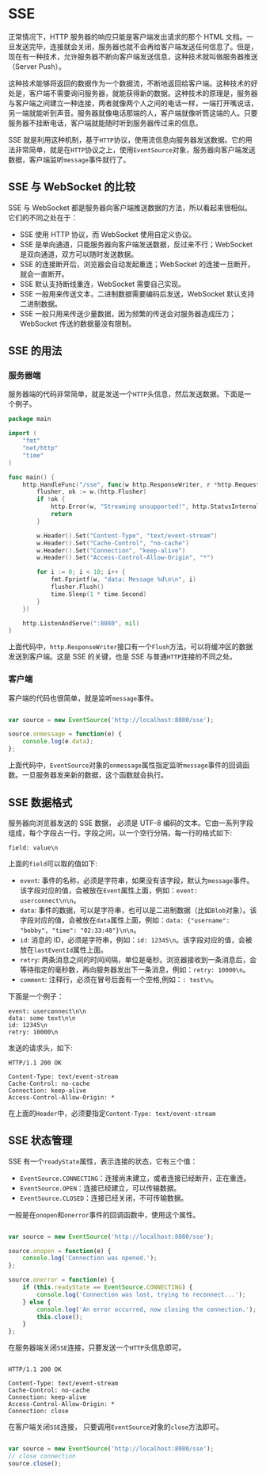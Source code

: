 # SSE
正常情况下，HTTP 服务器的响应只能是客户端发出请求的那个 HTML 文档。一旦发送完毕，连接就会关闭，服务器也就不会再给客户端发送任何信息了。但是，现在有一种技术，允许服务器不断向客户端发送信息，这种技术就叫做服务器推送（Server Push）。

这种技术能够将返回的数据作为一个数据流，不断地返回给客户端。这种技术的好处是，客户端不需要询问服务器，就能获得新的数据。这种技术的原理是，服务器与客户端之间建立一种连接，两者就像两个人之间的电话一样，一端打开嘴说话，另一端就能听到声音。服务器就像电话那端的人，客户端就像听筒这端的人。只要服务器不挂断电话，客户端就能随时听到服务器传过来的信息。

SSE 就是利用这种机制，基于`HTTP`协议，使用流信息向服务器发送数据。它的用法非常简单，就是在`HTTP`协议之上，使用`EventSource`对象，服务器向客户端发送数据，客户端监听`message`事件就行了。

## SSE 与 WebSocket 的比较
SSE 与 WebSocket 都是服务器向客户端推送数据的方法，所以看起来很相似。它们的不同之处在于：

- SSE 使用 HTTP 协议，而 WebSocket 使用自定义协议。
- SSE 是单向通道，只能服务器向客户端发送数据，反过来不行；WebSocket 是双向通道，双方可以随时发送数据。
- SSE 的连接断开后，浏览器会自动发起重连；WebSocket 的连接一旦断开，就会一直断开。
- SSE 默认支持断线重连，WebSocket 需要自己实现。
- SSE 一般用来传送文本，二进制数据需要编码后发送，WebSocket 默认支持二进制数据。
- SSE 一般只用来传送少量数据，因为频繁的传送会对服务器造成压力；WebSocket 传送的数据量没有限制。

## SSE 的用法

### 服务器端

服务器端的代码非常简单，就是发送一个`HTTP`头信息，然后发送数据。下面是一个例子。

```go
package main

import (
    "fmt"
    "net/http"
    "time"
)

func main() {
    http.HandleFunc("/sse", func(w http.ResponseWriter, r *http.Request) {
        flusher, ok := w.(http.Flusher)
        if !ok {
            http.Error(w, "Streaming unsupported!", http.StatusInternalServerError)
            return
        }

        w.Header().Set("Content-Type", "text/event-stream")
        w.Header().Set("Cache-Control", "no-cache")
        w.Header().Set("Connection", "keep-alive")
        w.Header().Set("Access-Control-Allow-Origin", "*")

        for i := 0; i < 10; i++ {
            fmt.Fprintf(w, "data: Message %d\n\n", i)
            flusher.Flush()
            time.Sleep(1 * time.Second)
        }
    })

    http.ListenAndServe(":8080", nil)
}
```
上面代码中，`http.ResponseWriter`接口有一个`Flush`方法，可以将缓冲区的数据发送到客户端。这是 SSE 的关键，也是 SSE 与普通`HTTP`连接的不同之处。

### 客户端

客户端的代码也很简单，就是监听`message`事件。

```js

var source = new EventSource('http://localhost:8080/sse');

source.onmessage = function(e) {
    console.log(e.data);
};
```
上面代码中，`EventSource`对象的`onmessage`属性指定监听`message`事件的回调函数。一旦服务器发来新的数据，这个函数就会执行。

## SSE 数据格式

服务器向浏览器发送的 SSE 数据， 必须是 UTF-8 编码的文本。它由一系列字段组成，每个字段占一行。字段之间，以一个空行分隔，每一行的格式如下:

```http
field: value\n
```
上面的`field`可以取的值如下:

- `event`: 事件的名称，必须是字符串，如果没有该字段，默认为`message`事件。该字段对应的值，会被放在`Event`属性上面，例如：`event: userconnect\n\n`。
- `data`: 事件的数据，可以是字符串，也可以是二进制数据（比如`Blob`对象）。该字段对应的值，会被放在`data`属性上面，例如：`data: {"username": "bobby", "time": "02:33:48"}\n\n`。
- `id`: 消息的 ID，必须是字符串，例如：`id: 12345\n`。该字段对应的值，会被放在`lastEventId`属性上面。
- `retry`: 两条消息之间的时间间隔，单位是毫秒。浏览器接收到一条消息后，会等待指定的毫秒数，再向服务器发出下一条消息，例如：`retry: 10000\n`。
- `comment`: 注释行，必须在冒号后面有一个空格,例如：`: test\n`。

下面是一个例子：

```http
event: userconnect\n\n
data: some text\n\n
id: 12345\n
retry: 10000\n
```

发送的请求头，如下: 

```http
HTTP/1.1 200 OK

Content-Type: text/event-stream
Cache-Control: no-cache
Connection: keep-alive
Access-Control-Allow-Origin: *
```
在上面的`Header`中，必须要指定`Content-Type: text/event-stream`

## SSE 状态管理

SSE 有一个`readyState`属性，表示连接的状态，它有三个值：

- `EventSource.CONNECTING`：连接尚未建立，或者连接已经断开，正在重连。
- `EventSource.OPEN`：连接已经建立，可以传输数据。
- `EventSource.CLOSED`：连接已经关闭，不可传输数据。

一般是在`onopen`和`onerror`事件的回调函数中，使用这个属性。

```js

var source = new EventSource('http://localhost:8080/sse');

source.onopen = function(e) {
    console.log('Connection was opened.');
};

source.onerror = function(e) {
    if (this.readyState == EventSource.CONNECTING) {
        console.log('Connection was lost, trying to reconnect...');
    } else {
        console.log('An error occurred, now closing the connection.');
        this.close();
    }
};
```

在服务器端关闭`SSE`连接，只要发送一个`HTTP`头信息即可。

```http

HTTP/1.1 200 OK

Content-Type: text/event-stream
Cache-Control: no-cache
Connection: keep-alive
Access-Control-Allow-Origin: *
Connection: close
```

在客户端关闭`SSE`连接， 只要调用`EventSource`对象的`close`方法即可。

```js

var source = new EventSource('http://localhost:8080/sse');
// close connection
source.close();
```
